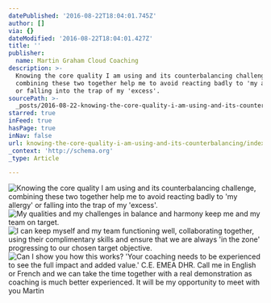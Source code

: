 ```yaml
---
datePublished: '2016-08-22T18:04:01.745Z'
author: []
via: {}
dateModified: '2016-08-22T18:04:01.427Z'
title: ''
publisher:
  name: Martin Graham Cloud Coaching
description: >-
  Knowing the core quality I am using and its counterbalancing challenge,
  combining these two together help me to avoid reacting badly to 'my allergy'
  or falling into the trap of my 'excess'.
sourcePath: >-
  _posts/2016-08-22-knowing-the-core-quality-i-am-using-and-its-counterbalancing.md
starred: true
inFeed: true
hasPage: true
inNav: false
url: knowing-the-core-quality-i-am-using-and-its-counterbalancing/index.html
_context: 'http://schema.org'
_type: Article

---
```

![Knowing the core quality I am using and its counterbalancing challenge, combining these two together help me to avoid reacting badly to 'my allergy' or falling into the trap of my 'excess'.](https://the-grid-user-content.s3-us-west-2.amazonaws.com/817a57de-89fe-4e2d-8702-96c25ad7c87e.png)
![My qualities and my challenges in balance and harmony keep me and my team on target.](https://the-grid-user-content.s3-us-west-2.amazonaws.com/bc82e80a-6223-443b-aaff-6ba386c10765.png)
![I can keep myself and my team functioning well, collaborating together, using their complimentary skills and ensure that we are always 'in the zone' progressing to our chosen target objective.](https://the-grid-user-content.s3-us-west-2.amazonaws.com/6a1996e5-a5d0-4104-aace-bfdbfc7a481c.png)
![Can I show you how this works?  'Your coaching needs to be experienced to see the full impact and added value.' C.E. EMEA DHR.  Call me in English or French and we can take the time together with a real demonstration as coaching is much better experienced.  It will be my opportunity to meet with you  Martin](https://the-grid-user-content.s3-us-west-2.amazonaws.com/99d646b7-b5c9-451a-a191-8c9b65e1f2e3.png)